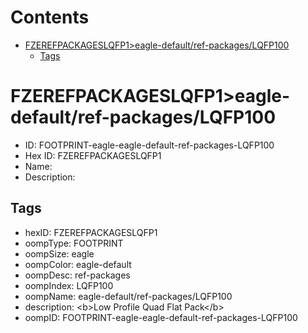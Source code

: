 



Contents
========

* [FZEREFPACKAGESLQFP1>eagle-default/ref-packages/LQFP100](#fzerefpackageslqfp1eagle-defaultref-packageslqfp100)
	* [Tags](#tags)

# FZEREFPACKAGESLQFP1>eagle-default/ref-packages/LQFP100

- ID: FOOTPRINT-eagle-eagle-default-ref-packages-LQFP100
- Hex ID: FZEREFPACKAGESLQFP1
- Name: 
- Description: 

## Tags

- hexID: FZEREFPACKAGESLQFP1
- oompType: FOOTPRINT
- oompSize: eagle
- oompColor: eagle-default
- oompDesc: ref-packages
- oompIndex: LQFP100
- oompName: eagle-default/ref-packages/LQFP100
- description: &lt;b&gt;Low Profile Quad Flat Pack&lt;/b&gt;
- oompID: FOOTPRINT-eagle-eagle-default-ref-packages-LQFP100
